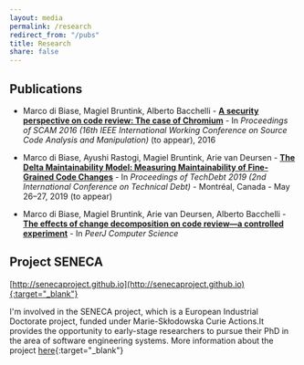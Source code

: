 ```yaml
---
layout: media
permalink: /research
redirect_from: "/pubs"
title: Research
share: false
---
```

## Publications

* Marco di Biase, Magiel Bruntink, Alberto Bacchelli - 
[**A security perspective on code review: The case of Chromium**](/pubs/scam2016.pdf) - 
In _Proceedings of SCAM 2016 (16th IEEE International Working Conference on 
Source Code Analysis and Manipulation)_ (to appear), 2016

* Marco di Biase, Ayushi Rastogi, Magiel Bruntink, Arie van Deursen - 
[**The Delta Maintainability Model: Measuring Maintainability of Fine-Grained Code Changes**](/pubs/deltamaintainability.pdf) - 
In _Proceedings of TechDebt 2019 (2nd International Conference on Technical Debt)_ - Montréal, Canada - May 26–27, 2019 (to appear)

* Marco di Biase, Magiel Bruntink, Arie van Deursen, Alberto Bacchelli - 
[**The effects of change decomposition on code review—a controlled experiment**](https://peerj.com/articles/cs-193.pdf) - 
In _PeerJ Computer Science_

## Project SENECA

[http://senecaproject.github.io](http://senecaproject.github.io){:target="_blank"}

I'm involved in the SENECA project, which is a European Industrial Doctorate project, 
funded under Marie-Skłodowska Curie Actions.It provides the opportunity to early-stage 
researchers to pursue their PhD in the area of software engineering systems.
More information about the project [here](https://senecaproject.github.io){:target="_blank"}

